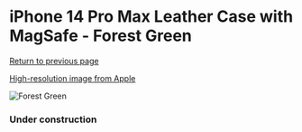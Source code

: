 # iPhone 14 Pro Max Leather Case with MagSafe - Forest Green

[Return to previous page](/iphone_14)

[High-resolution image from Apple](https://store.storeimages.cdn-apple.com/8756/as-images.apple.com/is/MPPN3?wid=4500&hei=4500&fmt=png)

<div style="width: 384px"><img src="/everypreview/MPPN3.png" alt="Forest Green"></div>

### Under construction
